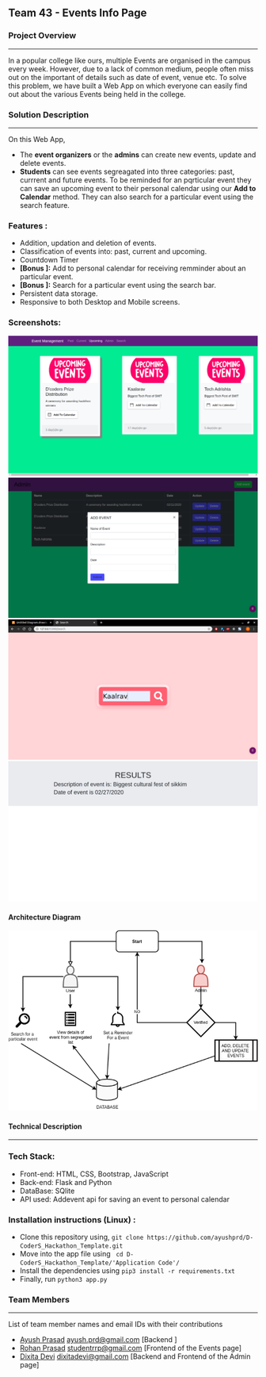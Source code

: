## Team 43 - Events Info Page


### Project Overview
----------------------------------
In a popular college like ours, multiple Events are organised in the campus every week. However, due to a lack of common medium, people often miss out on the important of details such as date of event, venue etc.
To solve this problem, we have built a Web App on which everyone can easily find out about the various Events being held in the college.


### Solution Description
----------------------------------
On this Web App, 
* The **event organizers** or the **admins** can create new events, update and delete events.
* **Students** can see events segreagated into three categories: past, currrent and future events. To be reminded for an pqrticular event they can save an upcoming event to their personal calendar using our **Add to Calendar** method. They can also search for a particular event using the search feature.

### Features :
* Addition, updation and deletion of events.
* Classification of events into: past, current and upcoming.
* Countdown Timer
* **[Bonus ]:** Add to personal calendar for receiving remminder about an particular event.
* **[Bonus ]:** Search for a particular event using the search bar.
* Persistent data storage.
* Responsive to both Desktop and Mobile screens.
### Screenshots:
![Upcoming Events](https://github.com/ayushprd/D-CoderS_Hackathon_Template/blob/master/Screenshot%20from%202020-02-10%2004-58-03.png)       
![Admin Page](https://github.com/ayushprd/D-CoderS_Hackathon_Template/blob/master/Screenshot%20from%202020-02-10%2004-58-19.png)
![Search Bar](https://github.com/ayushprd/D-CoderS_Hackathon_Template/blob/master/Screenshot%20from%202020-02-10%2004-58-37.png)
![Search Result](https://github.com/ayushprd/D-CoderS_Hackathon_Template/blob/master/Screenshot%20from%202020-02-10%2005-22-51.png)


#### Architecture Diagram
![Work Flow Diagram](https://github.com/ayushprd/D-CoderS_Hackathon_Template/blob/master/Untitled%20Diagram.png)

#### Technical Description
----------------------------------
### Tech Stack:
* Front-end: HTML, CSS, Bootstrap, JavaScript
* Back-end: Flask and Python
* DataBase: SQlite
* API used: Addevent  api for saving an event to personal calendar
### Installation instructions (Linux) :

* Clone this repository using, `git clone https://github.com/ayushprd/D-CoderS_Hackathon_Template.git`
* Move into the app file using ` cd D-CoderS_Hackathon_Template/'Application Code'/`
* Install the dependencies using `pip3 install -r requirements.txt`
* Finally, run `python3 app.py`

### Team Members
----------------------------------

List of team member names and email IDs with their contributions
 - [Ayush Prasad](https://github.com/ayushprd) ayush.prd@gmail.com [Backend ]
 - [Rohan Prasad](https://github.com/iAmGroot1) studentrrp@gmail.com [Frontend of the Events page]
 - [Dixita Devi](https://github.com/DixitaDevi) dixitadevi@gmail.com [Backend and Frontend of the Admin page]
